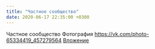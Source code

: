 ```yaml
---
title: "Частное сообщество"
date: 2020-06-17 22:35:00 +0300
---
```


Частное сообщество
Фотография
<a class="vk-attach" href="https://vk.com/photo-65334419_457279564">https://vk.com/photo-65334419_457279564</a>
<a class="vk-attach" href="https://vk.com/photo-65334419_457279564">Вложение</a>
